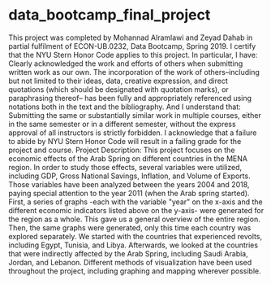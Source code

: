 # data_bootcamp_final_project
This project was completed by Mohannad Alramlawi and Zeyad Dahab in partial fulfilment of ECON-UB.0232, Data Bootcamp, Spring 2019. I certify that the NYU Stern Honor Code applies to this project. In particular, I have: Clearly acknowledged the work and efforts of others when submitting written work as our own. The incorporation of the work of others–including but not limited to their ideas, data, creative expression, and direct quotations (which should be designated with quotation marks), or paraphrasing thereof– has been fully and appropriately referenced using notations both in the text and the bibliography. And I understand that: Submitting the same or substantially similar work in multiple courses, either in the same semester or in a different semester, without the express approval of all instructors is strictly forbidden. I acknowledge that a failure to abide by NYU Stern Honor Code will result in a failing grade for the project and course.
Project Description: This project focuses on the economic effects of the Arab Spring on different countries in the MENA region. In order to study those effects, several variables were utilized, including GDP, Gross National Savings, Inflation, and Volume of Exports. Those variables have been analyzed between the years 2004 and 2018, paying special attention to the year 2011 (when the Arab spring started). First, a series of graphs -each with the variable "year" on the x-axis and the different economic indicators listed above on the y-axis- were generated for the region as a whole. This gave us a general overview of the entire region. Then, the same graphs were generated, only this time each country was explored separately. We started with the countries that experienced revolts, including Egypt, Tunisia, and Libya. Afterwards, we looked at the countries that were indirectly affected by the Arab Spring, including Saudi Arabia, Jordan, and Lebanon. Different methods of visualization have been used throughout the project, including graphing and mapping wherever possible.

